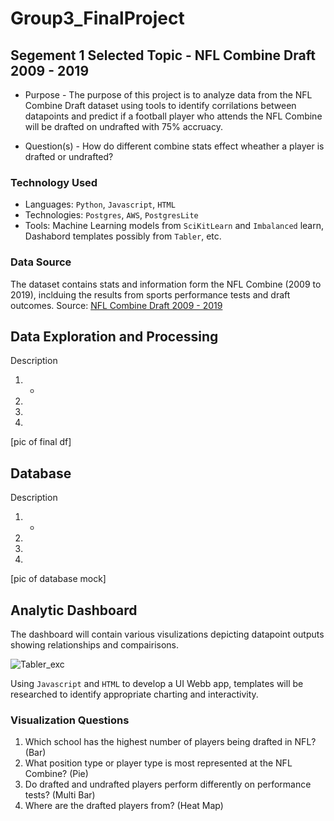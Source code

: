 # Group3_FinalProject

## Segement 1 Selected Topic - NFL Combine Draft 2009 - 2019

* Purpose - The purpose of this project is to analyze data from the NFL Combine Draft dataset using tools to identify corrilations between datapoints and predict if a football player who attends the NFL Combine will be drafted on undrafted with 75% accruacy.
  
* Question(s) - How do different combine stats effect wheather a player is drafted or undrafted?

### Technology Used
* Languages: `Python`, `Javascript`, `HTML`
* Technologies: `Postgres`, `AWS`, `PostgresLite`
* Tools: Machine Learning models from `SciKitLearn` and `Imbalanced` learn,
  Dashabord templates possibly from `Tabler`, etc.

### Data Source
The dataset contains stats and information form the NFL Combine (2009 to 2019), inclduing the results from sports performance tests and draft outcomes.
Source: [NFL Combine Draft 2009 - 2019](https://www.kaggle.com/datasets/redlineracer/nfl-combine-performance-data-2009-2019)

## Data Exploration and Processing
Description
1. -
2.
3.
4.
[pic of final df]

## Database
Description
1. -
2.
3.
4.
[pic of database mock]

## Analytic Dashboard
The dashboard will contain various visulizations depicting datapoint outputs showing relationships and compairisons. 

![Tabler_exc](https://user-images.githubusercontent.com/115188500/226380819-bb8019fd-0127-4827-a52e-8cdf3c7dd1b8.png)

Using `Javascript` and `HTML` to develop a UI Webb app, templates will be researched to identify appropriate charting and interactivity.

### Visualization Questions
1. Which school has the highest number of players being drafted in NFL? (Bar)
2. What position type or player type is most represented at the NFL Combine? (Pie)
3. Do drafted and undrafted players perform differently on performance tests? (Multi Bar)
4. Where are the drafted players from? (Heat Map)




